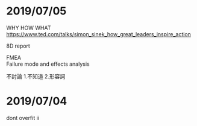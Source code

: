 # 2019/07/05
WHY HOW WHAT
https://www.ted.com/talks/simon_sinek_how_great_leaders_inspire_action
  
8D report  
  
FMEA  
Failure mode and effects analysis  

不討論
1.不知道
2.形容詞

# 2019/07/04 
dont overfit ii